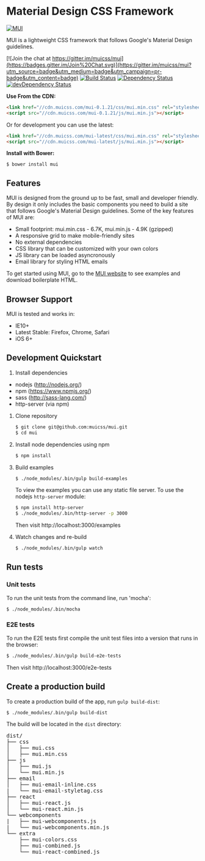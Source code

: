 # Material Design CSS Framework

[![MUI](https://www.muicss.com/static/favicons/icon-192x192.png)](https://www.muicss.com)

MUI is a lightweight CSS framework that follows Google's Material Design guidelines.

[![Join the chat at https://gitter.im/muicss/mui](https://badges.gitter.im/Join%20Chat.svg)](https://gitter.im/muicss/mui?utm_source=badge&utm_medium=badge&utm_campaign=pr-badge&utm_content=badge)
[![Build Status](https://travis-ci.org/muicss/mui.svg?branch=master)](https://travis-ci.org/muicss/mui)
[![Dependency Status](https://david-dm.org/muicss/mui.svg)](https://david-dm.org/muicss/mui)
[![devDependency Status](https://david-dm.org/muicss/mui/dev-status.svg)](https://david-dm.org/muicss/mui#info=devDependencies)

**Use From the CDN:**

```html
<link href="//cdn.muicss.com/mui-0.1.21/css/mui.min.css" rel="stylesheet" type="text/css" />
<script src="//cdn.muicss.com/mui-0.1.21/js/mui.min.js"></script>
```

Or for development you can use the latest:

```html
<link href="//cdn.muicss.com/mui-latest/css/mui.min.css" rel="stylesheet" type="text/css" />
<script src="//cdn.muicss.com/mui-latest/js/mui.min.js"></script>
```

**Install with Bower:**

```shell
$ bower install mui
```

## Features

MUI is designed from the ground up to be fast, small and developer friendly. By design it only includes the basic components you need to build a site that follows Google's Material Design guidelines. Some of the key features of MUI are:

* Small footprint: mui.min.css - 6.7K, mui.min.js - 4.9K (gzipped)
* A responsive grid to make mobile-friendly sites
* No external dependencies
* CSS library that can be customized with your own colors
* JS library can be loaded asyncronously
* Email library for styling HTML emails

To get started using MUI, go to the [MUI website](https://www.muicss.com) to see examples and download boilerplate HTML.

## Browser Support 

MUI is tested and works in:

* IE10+
* Latest Stable: Firefox, Chrome, Safari
* iOS 6+

## Development Quickstart

1. Install dependencies

  * nodejs (http://nodejs.org/)
  * npm (https://www.npmjs.org/)
  * sass (http://sass-lang.com/)
  * http-server (via npm)

1. Clone repository

   ```bash
   $ git clone git@github.com:muicss/mui.git
   $ cd mui
   ```

1. Install node dependencies using npm

   ```bash
   $ npm install
   ```

1. Build examples

   ```bash
   $ ./node_modules/.bin/gulp build-examples
   ```

   To view the examples you can use any static file server. To use the nodejs `http-server` module:

   ```bash
   $ npm install http-server
   $ ./node_modules/.bin/http-server -p 3000
   ```

   Then visit http://localhost:3000/examples

1. Watch changes and re-build

   ```bash
   $ ./node_modules/.bin/gulp watch
   ```

## Run tests

### Unit tests

To run the unit tests from the command line, run 'mocha':

```bash
$ ./node_modules/.bin/mocha
```

### E2E tests

To run the E2E tests first compile the unit test files into a version that runs in the browser:

```bash
$ ./node_modules/.bin/gulp build-e2e-tests
```

Then visit http://localhost:3000/e2e-tests

## Create a production build

To create a production build of the app, run `gulp build-dist`:

```bash
$ ./node_modules/.bin/gulp build-dist
```

The build will be located in the `dist` directory:

<pre>
dist/
├── css
│   ├── mui.css
│   ├── mui.min.css
├── js
│   ├── mui.js
│   └── mui.min.js
├── email
│   ├── mui-email-inline.css
|   └── mui-email-styletag.css
├── react
│   ├── mui-react.js
│   └── mui-react.min.js
└── webcomponents
|   ├── mui-webcomponents.js
|   └── mui-webcomponents.min.js
└── extra
    ├── mui-colors.css
    ├── mui-combined.js
    └── mui-react-combined.js
</pre>
